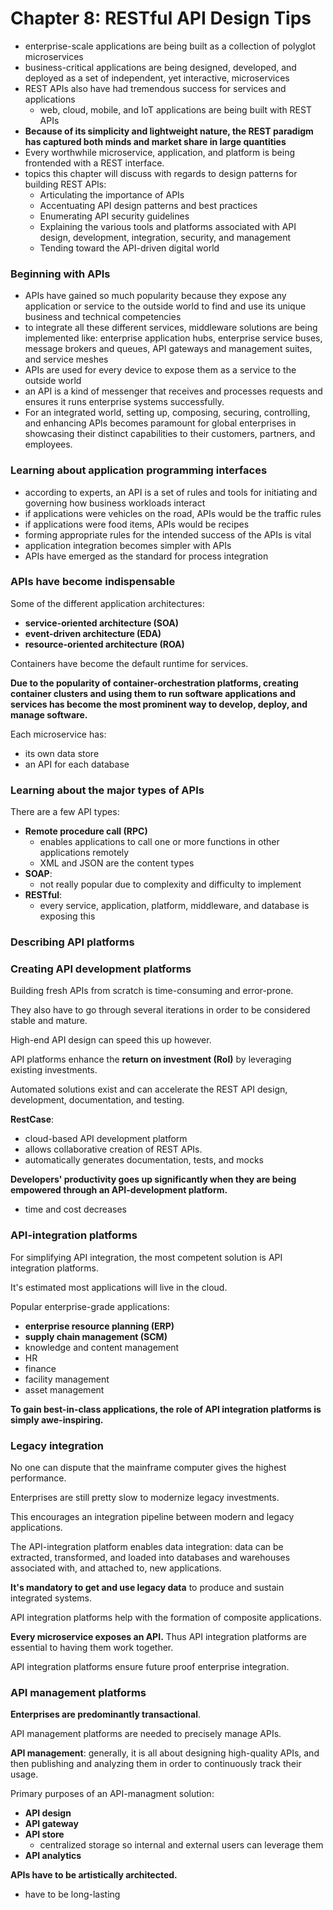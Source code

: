 # Chapter 8: RESTful API Design Tips

- enterprise-scale applications are being built as a collection of polyglot microservices
- business-critical applications are being designed, developed, and deployed as a set of independent, yet interactive, microservices
- REST APIs also have had tremendous success for services and applications
  - web, cloud, mobile, and IoT applications are being built with REST APIs
- **Because of its simplicity and lightweight nature, the REST paradigm has captured both minds and market share in large quantities**
- Every worthwhile microservice, application, and platform is being frontended with a REST interface.
- topics this chapter will discuss with regards to design patterns for building REST APIs:
  - Articulating the importance of APIs
  - Accentuating API design patterns and best practices
  - Enumerating API security guidelines
  - Explaining the various tools and platforms associated with API design, development, integration, security, and management
  - Tending toward the API-driven digital world

### Beginning with APIs

- APIs have gained so much popularity because they expose any application or service to the outside world to find and use its unique business and technical competencies
- to integrate all these different services, middleware solutions are being implemented like: enterprise application hubs, enterprise service buses, message brokers and queues, API gateways and management suites, and service meshes
- APIs are used for every device to expose them as a service to the outside world
- an API is a kind of messenger that receives and processes requests and ensures it runs enterprise systems successfully.
- For an integrated world, setting up, composing, securing, controlling, and enhancing APIs becomes paramount for global enterprises in showcasing their distinct capabilities to their customers, partners, and employees.

### Learning about application programming interfaces

- according to experts, an API is a set of rules and tools for initiating and governing how business workloads interact
- if applications were vehicles on the road, APIs would be the traffic rules
- if applications were food items, APIs would be recipes
- forming appropriate rules for the intended success of the APIs is vital
- application integration becomes simpler with APIs
- APIs have emerged as the standard for process integration

### APIs have become indispensable

Some of the different application architectures:

- **service-oriented architecture (SOA)**
- **event-driven architecture (EDA)**
- **resource-oriented architecture (ROA)**

Containers have become the default runtime for services.

**Due to the popularity of container-orchestration platforms, creating container clusters and using them to run software applications and services has become the most prominent way to develop, deploy, and manage software.**

Each microservice has:

- its own data store
- an API for each database

### Learning about the major types of APIs

There are a few API types:

- **Remote procedure call (RPC)**
  - enables applications to call one or more functions in other applications remotely
  - XML and JSON are the content types
- **SOAP**:
  - not really popular due to complexity and difficulty to implement
- **RESTful**:
  - every service, application, platform, middleware, and database is exposing this

### Describing API platforms

### Creating API development platforms

Building fresh APIs from scratch is time-consuming and error-prone.

They also have to go through several iterations in order to be considered stable and mature.

High-end API design can speed this up however.

API platforms enhance the **return on investment (RoI)** by leveraging existing investments.

Automated solutions exist and can accelerate the REST API design, development, documentation, and testing.

**RestCase**:

- cloud-based API development platform
- allows collaborative creation of REST APIs.
- automatically generates documentation, tests, and mocks

**Developers' productivity goes up significantly when they are being empowered through an API-development platform.**

- time and cost decreases

### API-integration platforms

For simplifying API integration, the most competent solution is API integration platforms.

It's estimated most applications will live in the cloud.

Popular enterprise-grade applications:

- **enterprise resource planning (ERP)**
- **supply chain management (SCM)**
- knowledge and content management
- HR
- finance
- facility management
- asset management

**To gain best-in-class applications, the role of API integration platforms is simply awe-inspiring.**

### Legacy integration

No one can dispute that the mainframe computer gives the highest performance.

Enterprises are still pretty slow to modernize legacy investments.

This encourages an integration pipeline between modern and legacy applications.

The API-integration platform enables data integration: data can be extracted, transformed, and loaded into databases and warehouses associated with, and attached to, new applications.

**It's mandatory to get and use legacy data** to produce and sustain integrated systems.

API integration platforms help with the formation of composite applications.

**Every microservice exposes an API.** Thus API integration platforms are essential to having them work together.

API integration platforms ensure future proof enterprise integration.

### API management platforms

**Enterprises are predominantly transactional**.

API management platforms are needed to precisely manage APIs.

**API management**: generally, it is all about designing high-quality APIs, and then publishing and analyzing them in order to continuously track their usage.

Primary purposes of an API-managment solution:

- **API design**
- **API gateway**
- **API store**
  - centralized storage so internal and external users can leverage them
- **API analytics**

**APIs have to be artistically architected.**

- have to be long-lasting

